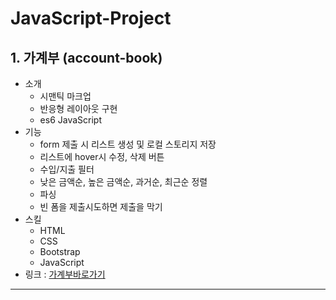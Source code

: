 # JavaScript-Project
## 1. 가계부 (account-book)
* 소개   
  - 시맨틱 마크업   
  - 반응형 레이아웃 구현   
  - es6 JavaScript   
* 기능   
  - form 제출 시 리스트 생성 및 로컬 스토리지 저장   
  - 리스트에 hover시 수정, 삭제 버튼   
  - 수입/지출 필터   
  - 낮은 금액순, 높은 금액순, 과거순, 최근순 정렬   
  - 파싱   
  - 빈 폼을 제출시도하면 제출을 막기   
* 스킬   
  - HTML   
  - CSS   
  - Bootstrap   
  - JavaScript      
* 링크 : [가계부바로가기](https://coolmj97.github.io/JavaScript-Project/account-book/)
<hr/>
